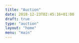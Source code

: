 ```yaml
---
title: "Auction"
date: 2018-12-23T02:45:16+01:00
draft: true
type: "auction"
layout: "home"
menu: "main"
---
```

